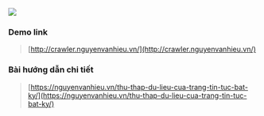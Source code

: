 ![](https://nguyenvanhieu.vn/wp-content/uploads/2020/05/thu-thap-du-lieu-website.jpg)

### Demo link

> [http://crawler.nguyenvanhieu.vn/](http://crawler.nguyenvanhieu.vn/)

### Bài hướng dẫn chi tiết

> [https://nguyenvanhieu.vn/thu-thap-du-lieu-cua-trang-tin-tuc-bat-ky/](https://nguyenvanhieu.vn/thu-thap-du-lieu-cua-trang-tin-tuc-bat-ky/)
